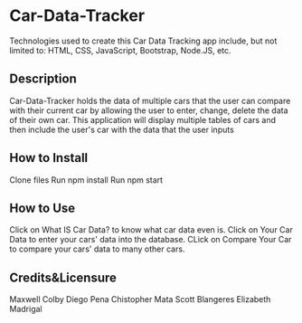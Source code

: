 # Car-Data-Tracker
Technologies used to create this Car Data Tracking app include, but not limited to: HTML, CSS, JavaScript, Bootstrap, Node.JS, etc. 

## Description 
Car-Data-Tracker holds the data of multiple cars that the user can compare with their current car by allowing the user to enter, change, delete the data of their own car. This application will display multiple tables of cars and then include the user's car with the data that the user inputs


## How to Install
Clone files
Run npm install
Run npm start

## How to Use 
Click on What IS Car Data? to know what car data even is.
Click on Your Car Data to enter your cars' data into the database.
CLick on Compare Your Car to compare your cars' data to many other cars.

## Credits&Licensure
Maxwell Colby
Diego Pena 
Chistopher Mata 
Scott Blangeres 
Elizabeth Madrigal 